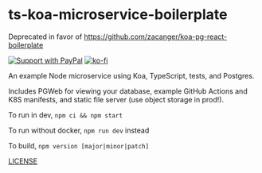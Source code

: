 # ts-koa-microservice-boilerplate

Deprecated in favor of https://github.com/zacanger/koa-pg-react-boilerplate

[![Support with PayPal](https://img.shields.io/badge/paypal-donate-yellow.png)](https://paypal.me/zacanger) [![ko-fi](https://img.shields.io/badge/donate-KoFi-yellow.svg)](https://ko-fi.com/U7U2110VB)

An example Node microservice using Koa, TypeScript, tests, and Postgres.

Includes PGWeb for viewing your database, example GitHub Actions and K8S
manifests, and static file server (use object storage in prod!).

To run in dev, `npm ci && npm start`

To run without docker, `npm run dev` instead

To build, `npm version [major|minor|patch]`

[LICENSE](./LICENSE.md)
